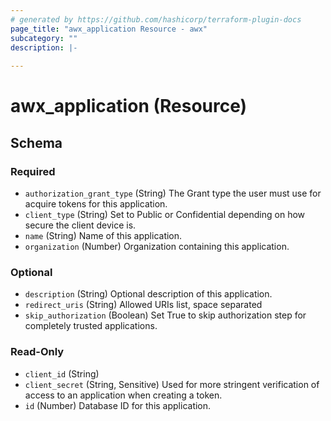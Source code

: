 ```yaml
---
# generated by https://github.com/hashicorp/terraform-plugin-docs
page_title: "awx_application Resource - awx"
subcategory: ""
description: |-
  
---
```


# awx_application (Resource)





<!-- schema generated by tfplugindocs -->
## Schema

### Required

- `authorization_grant_type` (String) The Grant type the user must use for acquire tokens for this application.
- `client_type` (String) Set to Public or Confidential depending on how secure the client device is.
- `name` (String) Name of this application.
- `organization` (Number) Organization containing this application.

### Optional

- `description` (String) Optional description of this application.
- `redirect_uris` (String) Allowed URIs list, space separated
- `skip_authorization` (Boolean) Set True to skip authorization step for completely trusted applications.

### Read-Only

- `client_id` (String)
- `client_secret` (String, Sensitive) Used for more stringent verification of access to an application when creating a token.
- `id` (Number) Database ID for this application.
